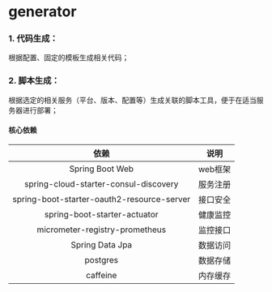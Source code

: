 # generator
### 1. 代码生成：
根据配置、固定的模板生成相关代码；
### 2. 脚本生成：
根据选定的相关服务（平台、版本、配置等）生成关联的脚本工具，便于在适当服务器进行部署；

#### 核心依赖

|                     依赖                     |  说明   |
|:------------------------------------------:|:-----:|
|              Spring Boot Web               | web框架 |
|   spring-cloud-starter-consul-discovery    | 服务注册  |
| spring-boot-starter-oauth2-resource-server | 接口安全  |
|        spring-boot-starter-actuator        | 健康监控  |
|       micrometer-registry-prometheus       | 监控接口  |
|              Spring Data Jpa               | 数据访问  |
|                  postgres                  | 数据存储  |
|                  caffeine                  | 内存缓存  |
